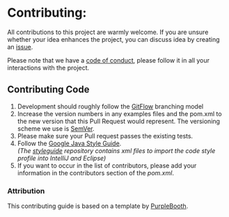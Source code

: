 # Contributing:

All contributions to this project are warmly welcome. If you are unsure whether your idea enhances the
project, you can discuss idea by creating an 
[issue](https://github.com/FelixGail/gplaymusic/issues/new).

Please note that we have a 
[code of conduct](https://github.com/FelixGail/gplaymusic/master/blob/CODE_OF_CONDUCT.md), please 
follow it in all your interactions with the project.

## Contributing Code

1. Development should roughly follow the 
[GitFlow](https://datasift.github.io/gitflow/IntroducingGitFlow.html) branching model
2. Increase the version numbers in any examples files and the pom.xml to the new 
version that this Pull Request would represent. 
The versioning scheme we use is [SemVer](http://semver.org/).
3. Please make sure your Pull request passes the existing tests.
4. Follow the [Google Java Style Guide](https://google.github.io/styleguide/javaguide.html).<br>
_(The [styleguide](https://github.com/google/styleguide) repository contains xml files to import the 
code style profile into IntelliJ and Eclipse)_
5. If you want to occur in the list of contributors, please add your information in the contributors 
section of the _pom.xml_.
   
### Attribution
This contributing guide is based on a template by 
[PurpleBooth](https://gist.github.com/PurpleBooth/b24679402957c63ec426).
